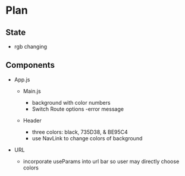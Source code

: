 # Plan

## State

- rgb changing

## Components

- App.js

  - Main.js

    - background with color numbers
    - Switch Route options
      -error message

  - Header

    - three colors: black, 735D38, & BE95C4
    - use NavLink to change colors of background

- URL
  - incorporate useParams into url bar so user may directly choose colors
